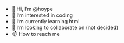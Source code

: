 - 👋 Hi, I’m @hoype
- 👀 I’m interested in coding
- 🌱 I’m currently learning html
- 💞️ I’m looking to collaborate on (not decided)
- 📫 How to reach me 

<!---
hoype/hoype is a ✨ special ✨ repository because its `README.md` (this file) appears on your GitHub profile.
You can click the Preview link to take a look at your changes.
--->
